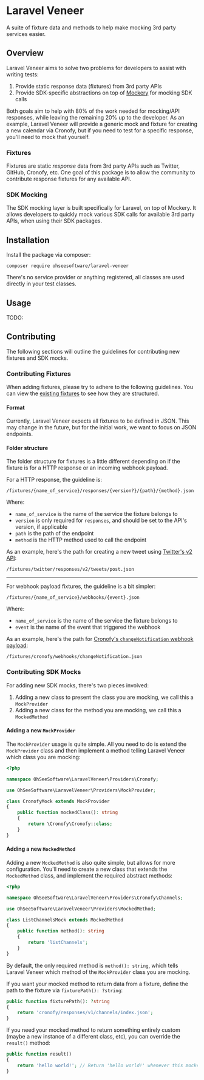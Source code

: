 # Laravel Veneer

A suite of fixture data and methods to help make mocking 3rd party services easier.

## Overview

Laravel Veneer aims to solve two problems for developers to assist with writing tests:

1. Provide static response data (fixtures) from 3rd party APIs
2. Provide SDK-specific abstractions on top of [Mockery](https://github.com/mockery/mockery) for mocking SDK calls

Both goals aim to help with 80% of the work needed for mocking/API responses, while leaving the remaining 20% up to the developer. As an example, Laravel Veneer will provide a generic mock and fixture for creating a new calendar via Cronofy, but if you need to test for a specific response, you'll need to mock that yourself.

### Fixtures

Fixtures are static _response_ data from 3rd party APIs such as Twitter, GitHub, Cronofy, etc. One goal of this package is to allow the community to contribute response fixtures for any available API.

### SDK Mocking

The SDK mocking layer is built specifically for Laravel, on top of Mockery. It allows developers to quickly mock various SDK calls for available 3rd party APIs, when using their SDK packages.

## Installation

Install the package via composer:

```
composer require ohseesoftware/laravel-veneer
```

There's no service provider or anything registered, all classes are used directly in your test classes.

## Usage

TODO:

## Contributing

The following sections will outline the guidelines for contributing new fixtures and SDK mocks.

### Contributing Fixtures

When adding fixtures, please try to adhere to the following guidelines. You can view the [existing fixtures](https://github.com/ohseesoftware/laravel-veneer/tree/master/fixtures) to see how they are structured.

#### Format

Currently, Laravel Veneer expects all fixtures to be defined in JSON. This may change in the future, but for the initial work, we want to focus on JSON endpoints.

#### Folder structure

The folder structure for fixtures is a little different depending on if the fixture is for a HTTP response or an incoming webhook payload.

For a HTTP response, the guideline is:

```
/fixtures/{name_of_service}/responses/{version?}/{path}/{method}.json
```

Where:

- `name_of_service` is the name of the service the fixture belongs to
- `version` is only required for `responses`, and should be set to the API's version, if applicable
- `path` is the path of the endpoint
- `method` is the HTTP method used to call the endpoint

As an example, here's the path for creating a new tweet using [Twitter's v2 API](https://developer.twitter.com/en/docs/twitter-api/tweets/manage-tweets/api-reference/post-tweets):

```
/fixtures/twitter/responses/v2/tweets/post.json
```

---

For webhook payload fixtures, the guideline is a bit simpler:

```
/fixtures/{name_of_service}/webhooks/{event}.json
```

Where:

- `name_of_service` is the name of the service the fixture belongs to
- `event` is the name of the event that triggered the webhook

As an example, here's the path for [Cronofy's `changeNotification` webhook payload](https://docs.cronofy.com/developers/api/push-notifications/#example-push-notification-request):

```
/fixtures/cronofy/webhooks/changeNotification.json
```

### Contributing SDK Mocks

For adding new SDK mocks, there's two pieces involved:

1. Adding a new class to present the class you are mocking, we call this a `MockProvider`
2. Adding a new class for the method you are mocking, we call this a `MockedMethod`

#### Adding a new `MockProvider`

The `MockProvider` usage is quite simple. All you need to do is extend the `MockProvider` class and then implement a method telling Laravel Veneer which class you are mocking:

```php
<?php

namespace OhSeeSoftware\LaravelVeneer\Providers\Cronofy;

use OhSeeSoftware\LaravelVeneer\Providers\MockProvider;

class CronofyMock extends MockProvider
{
    public function mockedClass(): string
    {
        return \Cronofy\Cronofy::class;
    }
}
```

#### Adding a new `MockedMethod`

Adding a new `MockedMethod` is also quite simple, but allows for more configuration. You'll need to create a new class that extends the `MockedMethod` class, and implement the required abstract methods:

```php
<?php

namespace OhSeeSoftware\LaravelVeneer\Providers\Cronofy\Channels;

use OhSeeSoftware\LaravelVeneer\Providers\MockedMethod;

class ListChannelsMock extends MockedMethod
{
    public function method(): string
    {
        return 'listChannels';
    }
}
```

By default, the only required method is `method(): string`, which tells Laravel Veneer which method of the `MockProvider` class you are mocking.

If you want your mocked method to return data from a fixture, define the path to the fixture via `fixturePath(): ?string`:

```php
public function fixturePath(): ?string
{
    return 'cronofy/responses/v1/channels/index.json';
}
```

If you need your mocked method to return something entirely custom (maybe a new instance of a different class, etc), you can override the `result()` method:

```php
public function result()
{
    return 'hello world!'; // Return 'hello world!' whenever this mocked method is called
}
```